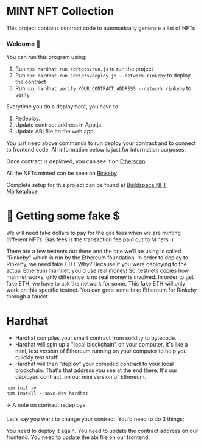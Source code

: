 # MINT NFT Collection

This project contains contract code to automatically generate a list of NFTs   

### **Welcome 👋**
You can run this program using: 

1. Run `npx hardhat run scripts/run.js` to run the project
2. Run `npx hardhat run scripts/deploy.js --network rinkeby` to deploy the contract
3. Run `npx hardhat verify YOUR_CONTRACT_ADDRESS --network rinkeby` to verify

Everytime you do a deployment, you have to: 
1. Redeploy.
2. Update contract address in App.js.
3. Update ABI file on the web app.

You just need above commands to run deploy your contract and to connect to frontend code. All information below is just for information purposes. 

Once contract is deployed, you can see it on [Etherscan](https://etherscan.io/)

All the NFTs minted can be seen on [Rinkeby](https://rinkeby.rarible.com/user/0xe59c75bc2559b7cb088ea57deeaaf481942f863e/owned) 

Complete setup for this project can be found at [Buildspace NFT Marketplace](https://app.buildspace.so/projects/CO961ddb5f-f428-4608-9949-a9a2f461eb3f)


# 🤑 Getting some fake $
We will need fake dollars to pay for the gas fees when we are minting different NFTs. Gas fees is the transaction fee paid out to Miners :)  

There are a few testnets out there and the one we'll be using is called "Rinkeby" which is run by the Ethereum foundation.
In order to deploy to Rinkeby, we need fake ETH. Why? Because if you were deploying to the actual Ethereum mainnet, you'd use real money! So, testnets copies how mainnet works, only difference is no real money is involved.
In order to get fake ETH, we have to ask the network for some. This fake ETH will only work on this specific testnet. You can grab some fake Ethereum for Rinkeby through a faucet. 


# Hardhat
* Hardhat compiles your smart contract from solidity to bytecode.
* Hardhat will spin up a "local blockchain" on your computer. It's like a mini, test version of Ethereum running on your computer to help you quickly test stuff!
* Hardhat will then "deploy" your compiled contract to your local blockchain. That's that address you see at the end there. It's our deployed contract, on our mini version of Ethereum.

```
npm init -y
npm install --save-dev hardhat
```


✈️ A note on contract redeploys

Let's say you want to change your contract. You'd need to do 3 things:

You  need to deploy it again.
You need to update the contract address on our frontend.
You need to update the abi file on our frontend.
